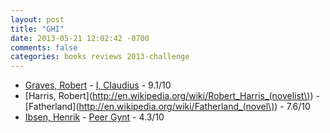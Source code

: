 ```yaml
---
layout: post
title: "GHI"
date: 2013-05-21 12:02:42 -0700
comments: false
categories: books reviews 2013-challenge
---
```


- [Graves, Robert](http://en.wikipedia.org/wiki/Robert_Graves) - [I, Claudius](http://en.wikipedia.org/wiki/I_Claudius) - 9.1/10
- [Harris, Robert](http://en.wikipedia.org/wiki/Robert_Harris_(novelist\)) - [Fatherland](http://en.wikipedia.org/wiki/Fatherland_(novel\)) - 7.6/10
- [Ibsen, Henrik](http://en.wikipedia.org/wiki/Henrik_Ibsen) - [Peer Gynt](http://en.wikipedia.org/wiki/Peer_Gynt) - 4.3/10